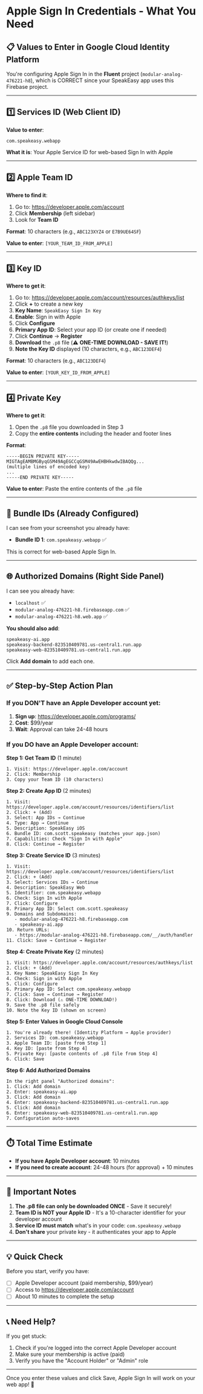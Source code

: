 # Apple Sign In Credentials - What You Need

## 📋 Values to Enter in Google Cloud Identity Platform

You're configuring Apple Sign In in the **Fluent** project (`modular-analog-476221-h8`), which is CORRECT since your SpeakEasy app uses this Firebase project.

---

## 1️⃣ Services ID (Web Client ID)

**Value to enter**:
```
com.speakeasy.webapp
```

**What it is**: Your Apple Service ID for web-based Sign In with Apple

---

## 2️⃣ Apple Team ID

**Where to find it**:
1. Go to: https://developer.apple.com/account
2. Click **Membership** (left sidebar)
3. Look for **Team ID**

**Format**: 10 characters (e.g., `ABC123XYZ4` or `E7B9UE64SF`)

**Value to enter**: `[YOUR_TEAM_ID_FROM_APPLE]`

---

## 3️⃣ Key ID

**Where to get it**:
1. Go to: https://developer.apple.com/account/resources/authkeys/list
2. Click **+** to create a new key
3. **Key Name**: `SpeakEasy Sign In Key`
4. **Enable**: Sign in with Apple
5. Click **Configure**
6. **Primary App ID**: Select your app ID (or create one if needed)
7. Click **Continue** → **Register**
8. **Download** the `.p8` file (⚠️ **ONE-TIME DOWNLOAD - SAVE IT!**)
9. **Note the Key ID** displayed (10 characters, e.g., `ABC123DEF4`)

**Format**: 10 characters (e.g., `ABC123DEF4`)

**Value to enter**: `[YOUR_KEY_ID_FROM_APPLE]`

---

## 4️⃣ Private Key

**Where to get it**:
1. Open the `.p8` file you downloaded in Step 3
2. Copy the **entire contents** including the header and footer lines

**Format**:
```
-----BEGIN PRIVATE KEY-----
MIGTAgEAMBMGByqGSM49AgEGCCqGSM49AwEHBHkwdwIBAQQg...
(multiple lines of encoded key)
...
-----END PRIVATE KEY-----
```

**Value to enter**: Paste the entire contents of the `.p8` file

---

## 📱 Bundle IDs (Already Configured)

I can see from your screenshot you already have:
- **Bundle ID 1**: `com.speakeasy.webapp` ✅

This is correct for web-based Apple Sign In.

---

## 🌐 Authorized Domains (Right Side Panel)

I can see you already have:
- `localhost` ✅
- `modular-analog-476221-h8.firebaseapp.com` ✅
- `modular-analog-476221-h8.web.app` ✅

**You should also add**:
```
speakeasy-ai.app
speakeasy-backend-823510409781.us-central1.run.app
speakeasy-web-823510409781.us-central1.run.app
```

Click **Add domain** to add each one.

---

## ✅ Step-by-Step Action Plan

### If you DON'T have an Apple Developer account yet:

1. **Sign up**: https://developer.apple.com/programs/
2. **Cost**: $99/year
3. **Wait**: Approval can take 24-48 hours

### If you DO have an Apple Developer account:

**Step 1: Get Team ID** (1 minute)
```
1. Visit: https://developer.apple.com/account
2. Click: Membership
3. Copy your Team ID (10 characters)
```

**Step 2: Create App ID** (2 minutes)
```
1. Visit: https://developer.apple.com/account/resources/identifiers/list
2. Click: + (Add)
3. Select: App IDs → Continue
4. Type: App → Continue
5. Description: SpeakEasy iOS
6. Bundle ID: com.scott.speakeasy (matches your app.json)
7. Capabilities: Check "Sign In with Apple"
8. Click: Continue → Register
```

**Step 3: Create Service ID** (3 minutes)
```
1. Visit: https://developer.apple.com/account/resources/identifiers/list
2. Click: + (Add)
3. Select: Services IDs → Continue
4. Description: SpeakEasy Web
5. Identifier: com.speakeasy.webapp
6. Check: Sign In with Apple
7. Click: Configure
8. Primary App ID: Select com.scott.speakeasy
9. Domains and Subdomains:
   - modular-analog-476221-h8.firebaseapp.com
   - speakeasy-ai.app
10. Return URLs:
   - https://modular-analog-476221-h8.firebaseapp.com/__/auth/handler
11. Click: Save → Continue → Register
```

**Step 4: Create Private Key** (2 minutes)
```
1. Visit: https://developer.apple.com/account/resources/authkeys/list
2. Click: + (Add)
3. Key Name: SpeakEasy Sign In Key
4. Check: Sign in with Apple
5. Click: Configure
6. Primary App ID: Select com.speakeasy.webapp
7. Click: Save → Continue → Register
8. Click: Download (⚠️ ONE-TIME DOWNLOAD!)
9. Save the .p8 file safely
10. Note the Key ID (shown on screen)
```

**Step 5: Enter Values in Google Cloud Console**
```
1. You're already there! (Identity Platform → Apple provider)
2. Services ID: com.speakeasy.webapp
3. Apple Team ID: [paste from Step 1]
4. Key ID: [paste from Step 4]
5. Private Key: [paste contents of .p8 file from Step 4]
6. Click: Save
```

**Step 6: Add Authorized Domains**
```
In the right panel "Authorized domains":
1. Click: Add domain
2. Enter: speakeasy-ai.app
3. Click: Add domain
4. Enter: speakeasy-backend-823510409781.us-central1.run.app
5. Click: Add domain
6. Enter: speakeasy-web-823510409781.us-central1.run.app
7. Configuration auto-saves
```

---

## ⏱️ Total Time Estimate

- **If you have Apple Developer account**: 10 minutes
- **If you need to create account**: 24-48 hours (for approval) + 10 minutes

---

## 🚨 Important Notes

1. **The .p8 file can only be downloaded ONCE** - Save it securely!
2. **Team ID is NOT your Apple ID** - It's a 10-character identifier for your developer account
3. **Service ID must match** what's in your code: `com.speakeasy.webapp`
4. **Don't share** your private key - it authenticates your app to Apple

---

## 💡 Quick Check

Before you start, verify you have:
- [ ] Apple Developer account (paid membership, $99/year)
- [ ] Access to https://developer.apple.com/account
- [ ] About 10 minutes to complete the setup

---

## 📞 Need Help?

If you get stuck:
1. Check if you're logged into the correct Apple Developer account
2. Make sure your membership is active (paid)
3. Verify you have the "Account Holder" or "Admin" role

---

Once you enter these values and click Save, Apple Sign In will work on your web app! 🎉
